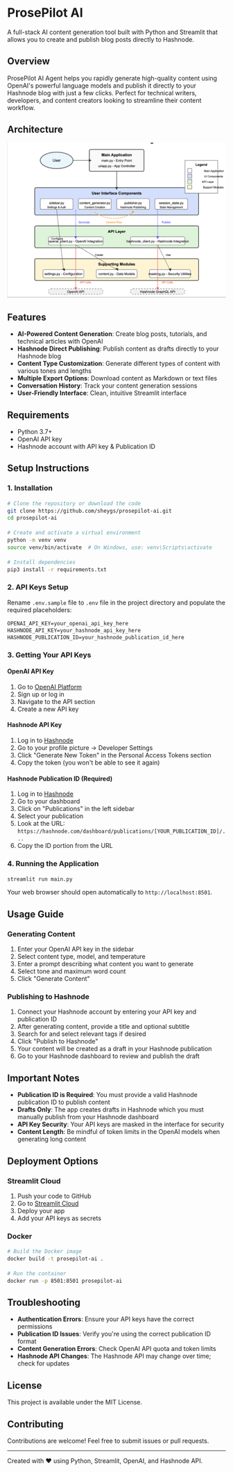 # ProsePilot AI

A full-stack AI content generation tool built with Python and Streamlit that allows you to create and publish blog posts directly to Hashnode.

## Overview

ProsePilot AI Agent helps you rapidly generate high-quality content using OpenAI's powerful language models and publish it directly to your Hashnode blog with just a few clicks. Perfect for technical writers, developers, and content creators looking to streamline their content workflow.

## Architecture

![ProsePilot Architecture](./architecture.png)

## Features

- **AI-Powered Content Generation**: Create blog posts, tutorials, and technical articles with OpenAI
- **Hashnode Direct Publishing**: Publish content as drafts directly to your Hashnode blog
- **Content Type Customization**: Generate different types of content with various tones and lengths
- **Multiple Export Options**: Download content as Markdown or text files
- **Conversation History**: Track your content generation sessions
- **User-Friendly Interface**: Clean, intuitive Streamlit interface

## Requirements

- Python 3.7+
- OpenAI API key
- Hashnode account with API key & Publication ID

## Setup Instructions

### 1. Installation

```bash
# Clone the repository or download the code
git clone https://github.com/sheygs/prosepilot-ai.git
cd prosepilot-ai

# Create and activate a virtual environment
python -m venv venv
source venv/bin/activate  # On Windows, use: venv\Scripts\activate

# Install dependencies
pip3 install -r requirements.txt
```

### 2. API Keys Setup

Rename `.env.sample` file to `.env` file in the project directory and populate the required placeholders:

```
OPENAI_API_KEY=your_openai_api_key_here
HASHNODE_API_KEY=your_hashnode_api_key_here
HASHNODE_PUBLICATION_ID=your_hashnode_publication_id_here
```

### 3. Getting Your API Keys

#### OpenAI API Key

1. Go to [OpenAI Platform](https://platform.openai.com/)
2. Sign up or log in
3. Navigate to the API section
4. Create a new API key

#### Hashnode API Key

1. Log in to [Hashnode](https://hashnode.com/)
2. Go to your profile picture → Developer Settings
3. Click "Generate New Token" in the Personal Access Tokens section
4. Copy the token (you won't be able to see it again)

#### Hashnode Publication ID (Required)

1. Log in to [Hashnode](https://hashnode.com/)
2. Go to your dashboard
3. Click on "Publications" in the left sidebar
4. Select your publication
5. Look at the URL: `https://hashnode.com/dashboard/publications/[YOUR_PUBLICATION_ID]/...`
6. Copy the ID portion from the URL

### 4. Running the Application

```bash
streamlit run main.py
```

Your web browser should open automatically to `http://localhost:8501`.

## Usage Guide

### Generating Content

1. Enter your OpenAI API key in the sidebar
2. Select content type, model, and temperature
3. Enter a prompt describing what content you want to generate
4. Select tone and maximum word count
5. Click "Generate Content"

### Publishing to Hashnode

1. Connect your Hashnode account by entering your API key and publication ID
2. After generating content, provide a title and optional subtitle
3. Search for and select relevant tags if desired
4. Click "Publish to Hashnode"
5. Your content will be created as a draft in your Hashnode publication
6. Go to your Hashnode dashboard to review and publish the draft

## Important Notes

- **Publication ID is Required**: You must provide a valid Hashnode publication ID to publish content
- **Drafts Only**: The app creates drafts in Hashnode which you must manually publish from your Hashnode dashboard
- **API Key Security**: Your API keys are masked in the interface for security
- **Content Length**: Be mindful of token limits in the OpenAI models when generating long content

## Deployment Options

### Streamlit Cloud

1. Push your code to GitHub
2. Go to [Streamlit Cloud](https://streamlit.io/cloud)
3. Deploy your app
4. Add your API keys as secrets

### Docker

```bash
# Build the Docker image
docker build -t prosepilot-ai .

# Run the container
docker run -p 8501:8501 prosepilot-ai
```

## Troubleshooting

- **Authentication Errors**: Ensure your API keys have the correct permissions
- **Publication ID Issues**: Verify you're using the correct publication ID format
- **Content Generation Errors**: Check OpenAI API quota and token limits
- **Hashnode API Changes**: The Hashnode API may change over time; check for updates

## License

This project is available under the MIT License.

## Contributing

Contributions are welcome! Feel free to submit issues or pull requests.

---

Created with ❤️ using Python, Streamlit, OpenAI, and Hashnode API.
